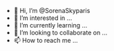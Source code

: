 - 👋 Hi, I’m @SorenaSkyparis
- 👀 I’m interested in ...
- 🌱 I’m currently learning ...
- 💞️ I’m looking to collaborate on ...
- 📫 How to reach me ...

<!---
SorenaSkyparis/SorenaSkyparis is a ✨ special ✨ repository because its `README.md` (this file) appears on your GitHub profile.
You can click the Preview link to take a look at your changes.
--->
